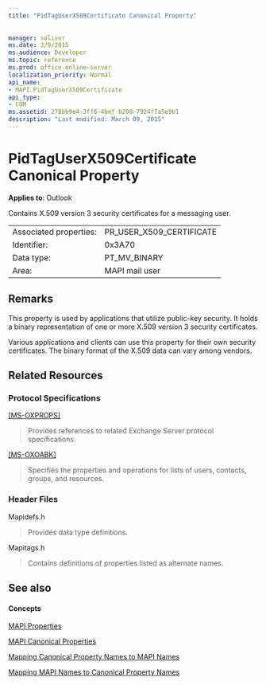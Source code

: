 ```yaml
---
title: "PidTagUserX509Certificate Canonical Property"
 
 
manager: soliver
ms.date: 3/9/2015
ms.audience: Developer
ms.topic: reference
ms.prod: office-online-server
localization_priority: Normal
api_name:
- MAPI.PidTagUserX509Certificate
api_type:
- COM
ms.assetid: 278bb9e4-3ff6-4bef-b208-7924f7a5e9b1
description: "Last modified: March 09, 2015"
---
```


# PidTagUserX509Certificate Canonical Property

  
  
**Applies to**: Outlook 
  
Contains X.509 version 3 security certificates for a messaging user. 
  
|||
|:-----|:-----|
|Associated properties:  <br/> |PR_USER_X509_CERTIFICATE  <br/> |
|Identifier:  <br/> |0x3A70  <br/> |
|Data type:  <br/> |PT_MV_BINARY  <br/> |
|Area:  <br/> |MAPI mail user  <br/> |
   
## Remarks

This property is used by applications that utilize public-key security. It holds a binary representation of one or more X.509 version 3 security certificates. 
  
Various applications and clients can use this property for their own security certificates. The binary format of the X.509 data can vary among vendors. 
  
## Related Resources

### Protocol Specifications

[[MS-OXPROPS]](http://msdn.microsoft.com/library/f6ab1613-aefe-447d-a49c-18217230b148%28Office.15%29.aspx)
  
> Provides references to related Exchange Server protocol specifications.
    
[[MS-OXOABK]](http://msdn.microsoft.com/library/f4cf9b4c-9232-4506-9e71-2270de217614%28Office.15%29.aspx)
  
> Specifies the properties and operations for lists of users, contacts, groups, and resources.
    
### Header Files

Mapidefs.h
  
> Provides data type definitions.
    
Mapitags.h
  
> Contains definitions of properties listed as alternate names.
    
## See also

#### Concepts

[MAPI Properties](mapi-properties.md)
  
[MAPI Canonical Properties](mapi-canonical-properties.md)
  
[Mapping Canonical Property Names to MAPI Names](mapping-canonical-property-names-to-mapi-names.md)
  
[Mapping MAPI Names to Canonical Property Names](mapping-mapi-names-to-canonical-property-names.md)

